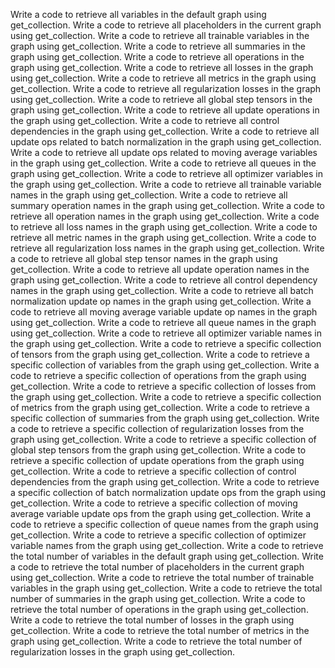 Write a code to retrieve all variables in the default graph using get_collection.
Write a code to retrieve all placeholders in the current graph using get_collection.
Write a code to retrieve all trainable variables in the graph using get_collection.
Write a code to retrieve all summaries in the graph using get_collection.
Write a code to retrieve all operations in the graph using get_collection.
Write a code to retrieve all losses in the graph using get_collection.
Write a code to retrieve all metrics in the graph using get_collection.
Write a code to retrieve all regularization losses in the graph using get_collection.
Write a code to retrieve all global step tensors in the graph using get_collection.
Write a code to retrieve all update operations in the graph using get_collection.
Write a code to retrieve all control dependencies in the graph using get_collection.
Write a code to retrieve all update ops related to batch normalization in the graph using get_collection.
Write a code to retrieve all update ops related to moving average variables in the graph using get_collection.
Write a code to retrieve all queues in the graph using get_collection.
Write a code to retrieve all optimizer variables in the graph using get_collection.
Write a code to retrieve all trainable variable names in the graph using get_collection.
Write a code to retrieve all summary operation names in the graph using get_collection.
Write a code to retrieve all operation names in the graph using get_collection.
Write a code to retrieve all loss names in the graph using get_collection.
Write a code to retrieve all metric names in the graph using get_collection.
Write a code to retrieve all regularization loss names in the graph using get_collection.
Write a code to retrieve all global step tensor names in the graph using get_collection.
Write a code to retrieve all update operation names in the graph using get_collection.
Write a code to retrieve all control dependency names in the graph using get_collection.
Write a code to retrieve all batch normalization update op names in the graph using get_collection.
Write a code to retrieve all moving average variable update op names in the graph using get_collection.
Write a code to retrieve all queue names in the graph using get_collection.
Write a code to retrieve all optimizer variable names in the graph using get_collection.
Write a code to retrieve a specific collection of tensors from the graph using get_collection.
Write a code to retrieve a specific collection of variables from the graph using get_collection.
Write a code to retrieve a specific collection of operations from the graph using get_collection.
Write a code to retrieve a specific collection of losses from the graph using get_collection.
Write a code to retrieve a specific collection of metrics from the graph using get_collection.
Write a code to retrieve a specific collection of summaries from the graph using get_collection.
Write a code to retrieve a specific collection of regularization losses from the graph using get_collection.
Write a code to retrieve a specific collection of global step tensors from the graph using get_collection.
Write a code to retrieve a specific collection of update operations from the graph using get_collection.
Write a code to retrieve a specific collection of control dependencies from the graph using get_collection.
Write a code to retrieve a specific collection of batch normalization update ops from the graph using get_collection.
Write a code to retrieve a specific collection of moving average variable update ops from the graph using get_collection.
Write a code to retrieve a specific collection of queue names from the graph using get_collection.
Write a code to retrieve a specific collection of optimizer variable names from the graph using get_collection.
Write a code to retrieve the total number of variables in the default graph using get_collection.
Write a code to retrieve the total number of placeholders in the current graph using get_collection.
Write a code to retrieve the total number of trainable variables in the graph using get_collection.
Write a code to retrieve the total number of summaries in the graph using get_collection.
Write a code to retrieve the total number of operations in the graph using get_collection.
Write a code to retrieve the total number of losses in the graph using get_collection.
Write a code to retrieve the total number of metrics in the graph using get_collection.
Write a code to retrieve the total number of regularization losses in the graph using get_collection.